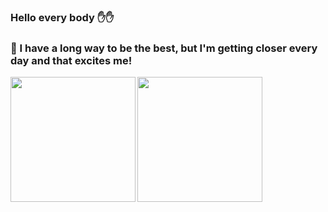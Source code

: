 ### Hello every body :hand::hand:
### :telescope: I have a long way to be the best, but I'm getting closer every day and that excites me!

<a href="https://github.com/ali-fadaei23/alifadaei">
  <img height="200px" align="left" src="https://github-readme-stats.vercel.app/api/top-langs/?username=ali-fadaei23&layout=compact&langs_count=10&hide=asp,php&title_color=ffffff&text_color=c9cacc&icon_color=2bbc8a&bg_color=1d1f21" />
</a>
<a href="https://github.com/ali-fadaei23/alifadaei">
  <img height="200px" align="center" src="https://github-readme-stats.vercel.app/api?username=ali-fadaei23&show_icons=true&line_height=27&count_private=true&title_color=ffffff&text_color=c9cacc&icon_color=2bbc8a&bg_color=1d1f21" />
</a>
